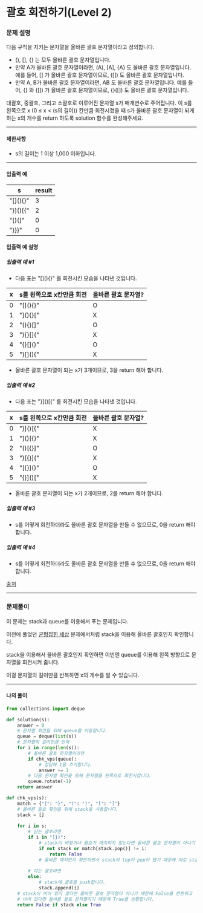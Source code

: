 # 괄호 회전하기(Level 2)

### 문제 설명

다음 규칙을 지키는 문자열을 올바른 괄호 문자열이라고 정의합니다.

* (), \[\], {} 는 모두 올바른 괄호 문자열입니다.
* 만약 A가 올바른 괄호 문자열이라면, (A), \[A\], {A} 도 올바른 괄호 문자열입니다. 예를 들어, \[\] 가 올바른 괄호 문자열이므로, (\[\]) 도 올바른 괄호 문자열입니다.
* 만약 A, B가 올바른 괄호 문자열이라면, AB 도 올바른 괄호 문자열입니다. 예를 들어, {} 와 (\[\]) 가 올바른 괄호 문자열이므로, {}(\[\]) 도 올바른 괄호 문자열입니다.

대괄호, 중괄호, 그리고 소괄호로 이루어진 문자열 s가 매개변수로 주어집니다. 이 s를 왼쪽으로 x (0 ≤ x < (s의 길이)) 칸만큼 회전시켰을 때 s가 올바른 괄호 문자열이 되게 하는 x의 개수를 return 하도록 solution 함수를 완성해주세요.

---

#### 제한사항

* s의 길이는 1 이상 1,000 이하입니다.

---

#### 입출력 예

|s|	result|
|-|-|
|"\[\](){}"|	3|
|"}\]()\[{"|	2|
|"\[)(\]"|	0|
|"}}}"|	0|

#### 입출력 예 설명

##### 입출력 예 #1

* 다음 표는 "\[\](){}" 를 회전시킨 모습을 나타낸 것입니다.

|x|	s를 왼쪽으로 x칸만큼 회전|	올바른 괄호 문자열?|
|-|-|-|
|0|	"\[\](){}"|	O|
|1|	"\](){}\["|	X|
|2|	"(){}\[\]"|	O|
|3|	"){}\[\]("|	X|
|4|	"{}\[\]()"|	O|
|5|	"}\[\](){"|	X|

* 올바른 괄호 문자열이 되는 x가 3개이므로, 3을 return 해야 합니다.

##### 입출력 예 #2

* 다음 표는 "}\]()\[{" 를 회전시킨 모습을 나타낸 것입니다.

|x|	s를 왼쪽으로 x칸만큼 회전|	올바른 괄호 문자열?|
|-|-|-|
|0|	"}\]()\[{"|	X|
|1|	"\]()\[{}"|	X|
|2|	"()\[{}\]"|	O|
|3|	")\[{}\]("|	X|
|4|	"\[{}\]()"|	O|
|5|	"{}\]()\["|	X|

* 올바른 괄호 문자열이 되는 x가 2개이므로, 2를 return 해야 합니다.

##### 입출력 예 #3

* s를 어떻게 회전하더라도 올바른 괄호 문자열을 만들 수 없으므로, 0을 return 해야 합니다.

##### 입출력 예 #4

* s를 어떻게 회전하더라도 올바른 괄호 문자열을 만들 수 없으므로, 0을 return 해야 합니다.

[출처](https://programmers.co.kr/learn/courses/30/lessons/76502)

---

### 문제풀이

이 문제는 stack과 queue를 이용해서 푸는 문제입니다.   

이전에 풀었던 [균형잡힌 세상](https://github.com/flip1945/TIL/blob/main/Algorithm/Data%20Structure/BOJ_%EA%B7%A0%ED%98%95%EC%9E%A1%ED%9E%8C%20%EC%84%B8%EC%83%81.md) 문제에서처럼 stack을 이용해 올바른 괄호인지 확인합니다.   

stack을 이용해서 올바른 괄호인지 확인하면 이번엔 queue를 이용해 왼쪽 방향으로 문자열을 회전시켜 줍니다.

이걸 문자열의 길이만큼 반복하면 x의 개수를 알 수 있습니다.

---

#### 나의 풀이

~~~python
from collections import deque

def solution(s):
    answer = 0
    # 문자열 회전을 위해 queue를 이용합니다.
    queue = deque(list(s))
    # 문자열의 길이만큼 반복
    for i in range(len(s)):
        # 올바른 괄호 문자열이라면
        if chk_vps(queue):
            # 정답에 1을 추가합니다.
            answer += 1
        # 다음 문자열 확인을 위해 문자열을 왼쪽으로 회전시킵니다.
        queue.rotate(-1)
    return answer

def chk_vps(s):
    match = {"{": "}", "(": ")", "[": "]"}
    # 올바른 괄호 확인을 위해 stack을 사용합니다.
    stack = []
    
    for i in s:
        # 닫는 괄호라면
        if i in "]})":
            # stack이 비었거나 괄호가 매치되지 않는다면 올바른 괄호 문자열이 아니기 때문에 False를 반환합니다.
            if not stack or match[stack.pop()] != i:
                return False
            # 올바른 매치인지 확인하면서 stack의 top이 pop이 됐기 때문에 따로 stack을 pop하지 않습니다.
        
        # 여는 괄호라면
        else:
            # stack에 괄호를 push합니다.
            stack.append(i)
    # stack이 비어 있지 않다면 올바른 괄호 문자열이 아니기 때문에 False를 반환하고
    # 비어 있다면 올바른 괄호 문자열이기 때문에 True를 반환합니다.
    return False if stack else True
~~~
